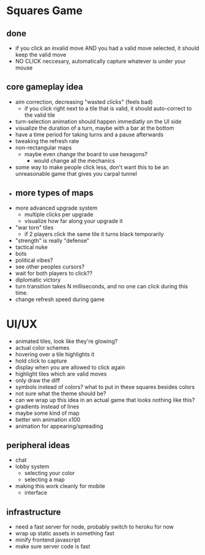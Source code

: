# Squares Game
## done
- if you click an invalid move AND you had a valid move selected, it should keep the valid move
- NO CLICK neccesary, automatically capture whatever is under your mouse
## core gameplay idea
- aim correction, decreasing "wasted clicks" (feels bad)
    - if you click right next to a tile that is valid, it should auto-correct to the valid tile
- turn-selection animation should happen immediatly on the UI side
- visualize the duration of a turn, maybe with a bar at the bottom
- have a time period for taking turns and a pause afterwards
- tweaking the refresh rate
- non-rectangular maps
    - maybe even change the board to use hexagons?
        - would change all the mechanics
- some way to make people click less, don't want this to be an unreasonable game that gives you carpal tunnel
- more types of maps
    - 
- more advanced upgrade system
    - multiple clicks per upgrade
    - visualize how far along your upgrade it
- "war torn" tiles
    - if 2 players click the same tile it turns black temporarily
- "strength" is really "defense"
- tactical nuke
- bots
- political vibes?
- see other peoples cursors?
- wait for both players to click??
- diplomatic victory
- turn transition takes N milliseconds, and no one can click during this time.
- change refresh speed during game
# UI/UX
- animated tiles, look like they're glowing?
- actual color schemes
- hovering over a tile highlights it
- hold click to capture
- display when you are allowed to click again
- highlight tiles which are valid moves
- only draw the diff
- symbols instead of colors? what to put in these squares besides colors
- not sure what the theme should be?
- can we wrap up this idea in an actual game that looks nothing like this?
- gradients instead of lines
- maybe some kind of map
- better win animation x100
- animation for appearing/spreading
## peripheral ideas
- chat
- lobby system
    - selecting your color
    - selecting a map
- making this work cleanly for mobile
    - interface
## infrastructure
- need a fast server for node, probably switch to heroku for now
- wrap up static assets in something fast
- minify frontend javascript
- make sure server code is fast